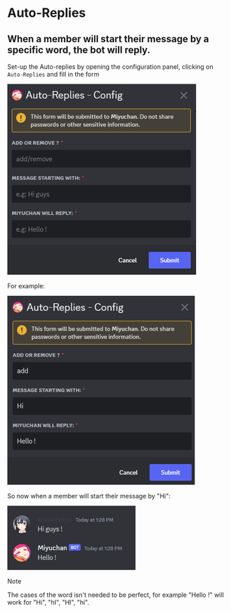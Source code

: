# Auto-Replies
## When a member will start their message by a specific word, the bot will reply.

Set-up the Auto-replies by opening the configuration panel, clicking on `Auto-Replies` and fill in the form

![Form](../assets/1_autoreplies.png)

For example:

![Example](../assets/2_autoreplies.png)

So now when a member will start their message by "Hi":

![Demo](../assets/3_autoreplies.png)

> [!NOTE]
> The cases of the word isn't needed to be perfect, for example "Hello !" will work for "Hi", "hI", "HI", "hi".